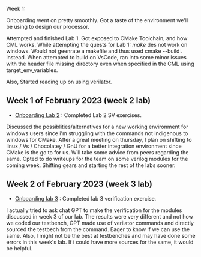 Week 1:

Onboarding went on pretty smoothly. Got a taste of the environment we'll be using to design our processor.

Attempted and finished Lab 1. Got exposed to CMake Toolchain, and how CML works.
While attempting the quests for Lab 1:
*make* des not work on windows. Would not geenrate a makefile and thus used cmake --build . instead.
When attempted to build on VsCode, ran into some minor issues with the header file missing directory even when specified in the CML using target_env_variables.

Also, Started reading up on using verilator.


## Week 1 of February 2023 (week 2 lab) 
 
* [Onboarding Lab 2](https://github.com/siddharthkandpal/onboarding-lab-2)  : Completed Lab 2 SV exercises. 

Discussed the possiblities/alternatives for a new working environment for windows users since i'm struggling with the commands not indigenous to windows for CMake. 
After a great meeting on thursday, I plan on shifting to linux / Vs / Chocolatey / GnU for a better integration environment since CMake is the go to for us. Will take
some advice from peers regarding the same.
Opted to do writeups for the team on some verilog modules for the coming week. Shifting gears and starting the rest of the labs sooner. 

## Week 2 of February 2023 (week 3 lab)

* [Onboarding lab 3](https://github.com/siddharthkandpal/onboarding-lab-3) : Completed lab 3 verification exercise.

I actually tried to ask chat GPT to make the verification for the modules discussed in week 3 of our lab.
The results were very different and not how we coded our testbench, GPT made use of verilator commands and directly sourced
the testbech from the command. Eager to know if we can use the same.
Also, I might not be the best at testbenches and may have done some errors in this week's lab. If i could have more 
sources for the same, it would be helpful.